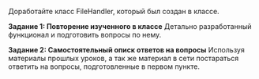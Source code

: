 Доработайте класс FileHandler, который был создан в классе.

**Задание 1: Повторение изученного в классе**
Детально разработанный функционал и подготовить вопросы по нему.

**Задание 2: Самостоятельный описк ответов на вопросы**
Используя материалы прошлых уроков, а так же материал в сети постараться ответить на вопросы, подготовленные в первом пункте.